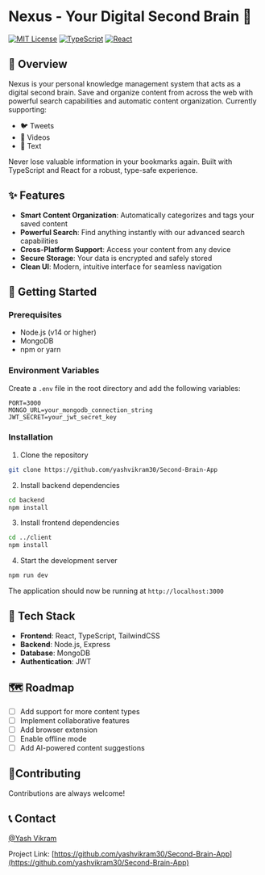 # Nexus - Your Digital Second Brain 🧠

[![MIT License](https://img.shields.io/badge/License-MIT-green.svg)](https://choosealicense.com/licenses/mit/)
[![TypeScript](https://img.shields.io/badge/TypeScript-4.9.5-blue)](https://www.typescriptlang.org/)
[![React](https://img.shields.io/badge/React-18.2.0-blue)](https://reactjs.org/)

## 🌟 Overview

Nexus is your personal knowledge management system that acts as a digital second brain. Save and organize content from across the web with powerful search capabilities and automatic content organization. Currently supporting:

- 🐦 Tweets
- 🎥 Videos
- 📑 Text

Never lose valuable information in your bookmarks again. Built with TypeScript and React for a robust, type-safe experience.

## ✨ Features

- **Smart Content Organization**: Automatically categorizes and tags your saved content
- **Powerful Search**: Find anything instantly with our advanced search capabilities
- **Cross-Platform Support**: Access your content from any device
- **Secure Storage**: Your data is encrypted and safely stored
- **Clean UI**: Modern, intuitive interface for seamless navigation

## 🚀 Getting Started

### Prerequisites

- Node.js (v14 or higher)
- MongoDB
- npm or yarn

### Environment Variables

Create a `.env` file in the root directory and add the following variables:

```env
PORT=3000
MONGO_URL=your_mongodb_connection_string
JWT_SECRET=your_jwt_secret_key
```

### Installation

1. Clone the repository
```bash
git clone https://github.com/yashvikram30/Second-Brain-App
```

2. Install backend dependencies
```bash
cd backend
npm install
```

3. Install frontend dependencies
```bash
cd ../client
npm install
```

4. Start the development server
```bash
npm run dev
```

The application should now be running at `http://localhost:3000`

## 🔧 Tech Stack

- **Frontend**: React, TypeScript, TailwindCSS
- **Backend**: Node.js, Express
- **Database**: MongoDB
- **Authentication**: JWT


## 🗺️ Roadmap

- [ ] Add support for more content types
- [ ] Implement collaborative features
- [ ] Add browser extension
- [ ] Enable offline mode
- [ ] Add AI-powered content suggestions

##  🤝Contributing

Contributions are always welcome!

## 📞 Contact

[@Yash Vikram](https://x.com/yashvikram30)

Project Link: [https://github.com/yashvikram30/Second-Brain-App](https://github.com/yashvikram30/Second-Brain-App)